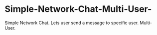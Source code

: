 # Simple-Network-Chat-Multi-User-
Simple Network Chat. Lets user send a message to specific user. Multi-User. 
